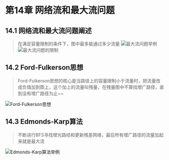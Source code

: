 # 第14章 网络流和最大流问题

## 14.1 网络流和最大流问题阐述
> 在满足容量限制的条件下，图中最多能通过多少流量
![最大流问题举例](https://img.mukewang.com/szimg/5e0475e300012edc17281080.jpg)
![最大流问题的限制](https://img1.sycdn.imooc.com/szimg/5e047cc20001bdf017281080.jpg)

## 14.2 Ford-Fulkerson思想
> Ford-Fulkerson思想的核心是当路径上的容量限制小于流量时，把流量改成负值加到图上，这个加上的流量叫残量，在残量图中不算找增广路径，直到没有增广路径为止~~

![Ford-Fulkerson思想](https://img.mukewang.com/szimg/5e0491bf0001566c17281080.jpg)

## 14.3 Edmonds-Karp算法
> 不断进行BFS寻找增光路经和更新残差网络，最后所有增广路径的流量加起来就是最大流

![Edmonds-Karp算法举例](https://img1.sycdn.imooc.com/szimg/5e04978b0001538f17281080.jpg)